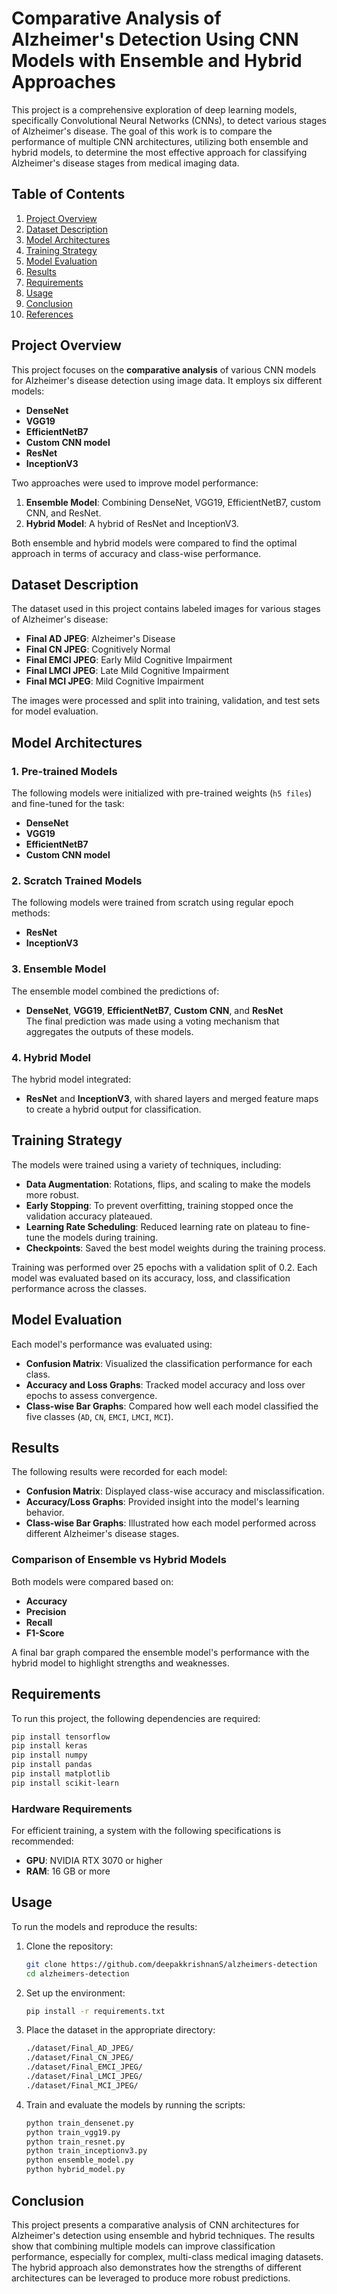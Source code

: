# Comparative Analysis of Alzheimer's Detection Using CNN Models with Ensemble and Hybrid Approaches

This project is a comprehensive exploration of deep learning models, specifically Convolutional Neural Networks (CNNs), to detect various stages of Alzheimer's disease. The goal of this work is to compare the performance of multiple CNN architectures, utilizing both ensemble and hybrid models, to determine the most effective approach for classifying Alzheimer's disease stages from medical imaging data.

## Table of Contents
1. [Project Overview](#project-overview)
2. [Dataset Description](#dataset-description)
3. [Model Architectures](#model-architectures)
4. [Training Strategy](#training-strategy)
5. [Model Evaluation](#model-evaluation)
6. [Results](#results)
7. [Requirements](#requirements)
8. [Usage](#usage)
9. [Conclusion](#conclusion)
10. [References](#references)

## Project Overview
This project focuses on the **comparative analysis** of various CNN models for Alzheimer's disease detection using image data. It employs six different models: 
- **DenseNet**
- **VGG19**
- **EfficientNetB7**
- **Custom CNN model**
- **ResNet**
- **InceptionV3**

Two approaches were used to improve model performance:
1. **Ensemble Model**: Combining DenseNet, VGG19, EfficientNetB7, custom CNN, and ResNet.
2. **Hybrid Model**: A hybrid of ResNet and InceptionV3.

Both ensemble and hybrid models were compared to find the optimal approach in terms of accuracy and class-wise performance.

## Dataset Description
The dataset used in this project contains labeled images for various stages of Alzheimer's disease:
- **Final AD JPEG**: Alzheimer's Disease
- **Final CN JPEG**: Cognitively Normal
- **Final EMCI JPEG**: Early Mild Cognitive Impairment
- **Final LMCI JPEG**: Late Mild Cognitive Impairment
- **Final MCI JPEG**: Mild Cognitive Impairment

The images were processed and split into training, validation, and test sets for model evaluation.

## Model Architectures
### 1. Pre-trained Models
The following models were initialized with pre-trained weights (`h5 files`) and fine-tuned for the task:
- **DenseNet**
- **VGG19**
- **EfficientNetB7**
- **Custom CNN model**

### 2. Scratch Trained Models
The following models were trained from scratch using regular epoch methods:
- **ResNet**
- **InceptionV3**

### 3. Ensemble Model
The ensemble model combined the predictions of:
- **DenseNet**, **VGG19**, **EfficientNetB7**, **Custom CNN**, and **ResNet**  
The final prediction was made using a voting mechanism that aggregates the outputs of these models.

### 4. Hybrid Model
The hybrid model integrated:
- **ResNet** and **InceptionV3**, with shared layers and merged feature maps to create a hybrid output for classification.

## Training Strategy
The models were trained using a variety of techniques, including:
- **Data Augmentation**: Rotations, flips, and scaling to make the models more robust.
- **Early Stopping**: To prevent overfitting, training stopped once the validation accuracy plateaued.
- **Learning Rate Scheduling**: Reduced learning rate on plateau to fine-tune the models during training.
- **Checkpoints**: Saved the best model weights during the training process.

Training was performed over 25 epochs with a validation split of 0.2. Each model was evaluated based on its accuracy, loss, and classification performance across the classes.

## Model Evaluation
Each model's performance was evaluated using:
- **Confusion Matrix**: Visualized the classification performance for each class.
- **Accuracy and Loss Graphs**: Tracked model accuracy and loss over epochs to assess convergence.
- **Class-wise Bar Graphs**: Compared how well each model classified the five classes (`AD`, `CN`, `EMCI`, `LMCI`, `MCI`).

## Results
The following results were recorded for each model:
- **Confusion Matrix**: Displayed class-wise accuracy and misclassification.
- **Accuracy/Loss Graphs**: Provided insight into the model's learning behavior.
- **Class-wise Bar Graphs**: Illustrated how each model performed across different Alzheimer's disease stages.

### Comparison of Ensemble vs Hybrid Models
Both models were compared based on:
- **Accuracy**
- **Precision**
- **Recall**
- **F1-Score**
  
A final bar graph compared the ensemble model's performance with the hybrid model to highlight strengths and weaknesses.

## Requirements
To run this project, the following dependencies are required:
```bash
pip install tensorflow
pip install keras
pip install numpy
pip install pandas
pip install matplotlib
pip install scikit-learn
```

### Hardware Requirements
For efficient training, a system with the following specifications is recommended:
- **GPU**: NVIDIA RTX 3070 or higher
- **RAM**: 16 GB or more

## Usage
To run the models and reproduce the results:
1. Clone the repository:
   ```bash
   git clone https://github.com/deepakkrishnanS/alzheimers-detection
   cd alzheimers-detection
   ```
2. Set up the environment:
   ```bash
   pip install -r requirements.txt
   ```
3. Place the dataset in the appropriate directory:
   ```bash
   ./dataset/Final_AD_JPEG/
   ./dataset/Final_CN_JPEG/
   ./dataset/Final_EMCI_JPEG/
   ./dataset/Final_LMCI_JPEG/
   ./dataset/Final_MCI_JPEG/
   ```
4. Train and evaluate the models by running the scripts:
   ```bash
   python train_densenet.py
   python train_vgg19.py
   python train_resnet.py
   python train_inceptionv3.py
   python ensemble_model.py
   python hybrid_model.py
   ```

## Conclusion
This project presents a comparative analysis of CNN architectures for Alzheimer's detection using ensemble and hybrid techniques. The results show that combining multiple models can improve classification performance, especially for complex, multi-class medical imaging datasets. The hybrid approach also demonstrates how the strengths of different architectures can be leveraged to produce more robust predictions.

